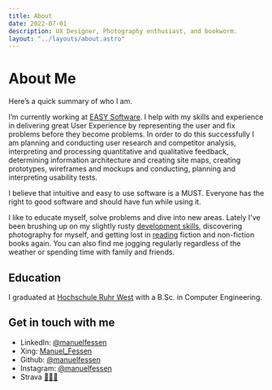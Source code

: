 ```yaml
---
title: About
date: 2022-07-01
description: UX Designer, Photography enthusiast, and bookworm.
layout: "../layouts/about.astro"
---
```


# About Me
Here’s a quick summary of who I am.

I’m currently working at <a class="underline decoration-blue-400 hover:text-blue-400" href="https://www.easy-software.com" target="_blank">EASY Software</a>. I help with my skills and experience in delivering great User Experience by representing the user and fix problems before they become problems. In order to do this successfully I am planning and conducting user research and competitor analysis, interpreting and processing quantitative and qualitative feedback, determining information architecture and creating site maps, creating prototypes, wireframes and mockups and conducting, planning and interpreting usability tests.<br>

I believe that intuitive and easy to use software is a MUST. Everyone has the right to good software and should have fun while using it. 

I like to educate myself, solve problems and dive into new areas. Lately I've been brushing up on my slightly rusty <a class="" href="https://github.com/manuelfessen" target="_blank">development skills</a>, discovering photography for myself, and getting lost in <a class="underline" href="/books">reading</a> fiction and non-fiction books again. 
You can also find me jogging regularly regardless of the weather or spending time with family and friends. 

## Education
I graduated at [Hochschule Ruhr West](https://www.hochschule-ruhr-west.de/studium/studienangebot/bachelor/mensch-technik-interaktion/) with a B.Sc. in Computer Engineering. 

## Get in touch with me
- LinkedIn: <a href="https://www.linkedin.com/in/manuelfessen/">@manuelfessen</a>
- Xing: <a href="https://www.xing.com/profile/Manuel_Fessen">Manuel_Fessen</a>
- Github: <a href="https://www.github.com/manuelfessen/">@manuelfessen</a>
- Instagram: <a href="https://instagram.com/manuelfessen">@manuelfessen</a>
- Strava <a href="https://www.strava.com/athletes/31601783">🏃🏻‍♂️</a>